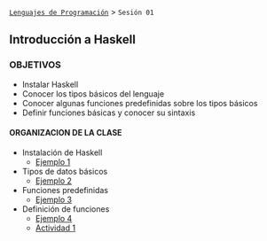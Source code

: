 [`Lenguajes de Programación`](../README.md) > `Sesión 01`

## Introducción a Haskell

### OBJETIVOS 

- Instalar Haskell
- Conocer los tipos básicos del lenguaje
- Conocer algunas funciones predefinidas sobre los tipos básicos
- Definir funciones básicas y conocer su sintaxis

#### ORGANIZACION DE LA CLASE

- Instalación de Haskell
   - [Ejemplo 1](ejemplo01/README.md)
- Tipos de datos básicos
   - [Ejemplo 2](ejemplo02/README.md)
- Funciones predefinidas
   - [Ejemplo 3](ejemplo03/README.md)
- Definición de funciones
   - [Ejemplo 4](ejemplo03/README.md)
   - [Actividad 1](actividad01/README.md)
